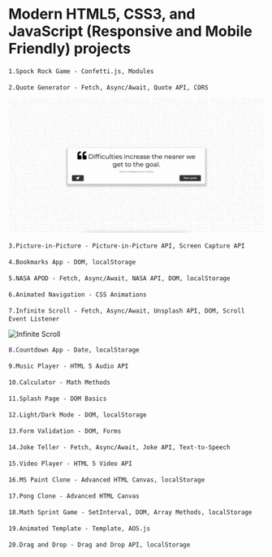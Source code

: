 # Modern HTML5, CSS3, and JavaScript (Responsive and Mobile Friendly) projects

    1.Spock Rock Game - Confetti.js, Modules

    2.Quote Generator - Fetch, Async/Await, Quote API, CORS

![Quote Generator](https://github.com/iuliancarnaru/twenty-js-projects/blob/main/quote-generator/assets/Screenshot%202021-02-22%20at%2021.37.31.png 'Snapshot')

    3.Picture-in-Picture - Picture-in-Picture API, Screen Capture API

    4.Bookmarks App - DOM, localStorage

    5.NASA APOD - Fetch, Async/Await, NASA API, DOM, localStorage

    6.Animated Navigation - CSS Animations

    7.Infinite Scroll - Fetch, Async/Await, Unsplash API, DOM, Scroll Event Listener

![Infinite Scroll](https://github.com/iuliancarnaru/twenty-js-projects/blob/main/infinite-scroll/assets/snapshot/Screenshot%202021-02-23%20at%2013.33.47.png 'Snapshot')

    8.Countdown App - Date, localStorage

    9.Music Player - HTML 5 Audio API

    10.Calculator - Math Methods

    11.Splash Page - DOM Basics

    12.Light/Dark Mode - DOM, localStorage

    13.Form Validation - DOM, Forms

    14.Joke Teller - Fetch, Async/Await, Joke API, Text-to-Speech

    15.Video Player - HTML 5 Video API

    16.MS Paint Clone - Advanced HTML Canvas, localStorage

    17.Pong Clone - Advanced HTML Canvas

    18.Math Sprint Game - SetInterval, DOM, Array Methods, localStorage

    19.Animated Template - Template, AOS.js

    20.Drag and Drop - Drag and Drop API, localStorage
